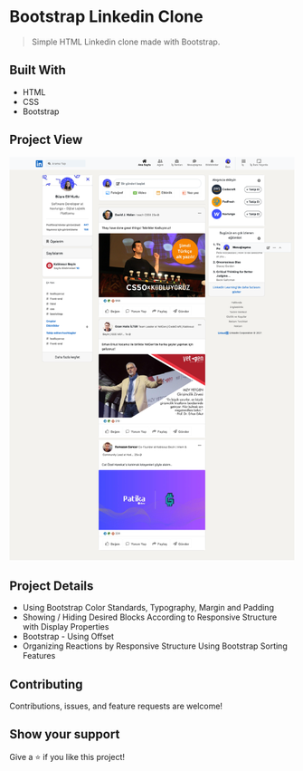 # Bootstrap Linkedin Clone

> Simple HTML Linkedin clone made with Bootstrap.

## Built With

- HTML
- CSS
- Bootstrap

<!-- ## Live Demo (if available)

[Live Demo Link](https://livedemo.com) -->

## Project View

![Project Screenshot 1](./assets/127.0.0.1_5500_week-2_bootstrap_homework-3_index.html.png)

## Project Details

- Using Bootstrap Color Standards, Typography, Margin and Padding
- Showing / Hiding Desired Blocks According to Responsive Structure with Display Properties
- Bootstrap - Using Offset
- Organizing Reactions by Responsive Structure Using Bootstrap Sorting Features
<!-- ## Authors -->

## Contributing

Contributions, issues, and feature requests are welcome!

## Show your support

Give a ⭐️ if you like this project!
